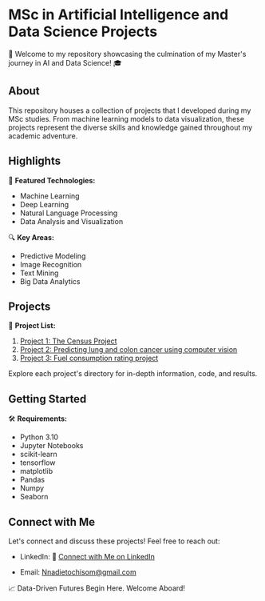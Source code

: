 # MSc in Artificial Intelligence and Data Science Projects

🚀 Welcome to my repository showcasing the culmination of my Master's journey in AI and Data Science! 🎓

## About

This repository houses a collection of projects that I developed during my MSc studies. From machine learning models to data visualization, these projects represent the diverse skills and knowledge gained throughout my academic adventure.

## Highlights

🧠 **Featured Technologies:**
   - Machine Learning
   - Deep Learning
   - Natural Language Processing
   - Data Analysis and Visualization

🔍 **Key Areas:**
   - Predictive Modeling
   - Image Recognition
   - Text Mining
   - Big Data Analytics

## Projects

📂 **Project List:**
   1. [Project 1: The Census Project](link_to_project1)
   2. [Project 2: Predicting lung and colon cancer using computer vision](link_to_project2)
   3. [Project 3: Fuel consumption rating project](link_to_project3)

Explore each project's directory for in-depth information, code, and results.

## Getting Started

🛠️ **Requirements:**
   - Python 3.10
   - Jupyter Notebooks
   - scikit-learn
   - tensorflow
   - matplotlib
   - Pandas
   - Numpy
   - Seaborn

## Connect with Me

Let's connect and discuss these projects! Feel free to reach out:

- LinkedIn: 🔗 [Connect with Me on LinkedIn](https://www.linkedin.com/in/chisom-nnadieto)

- Email: Nnadietochisom@gmail.com

📈 Data-Driven Futures Begin Here. Welcome Aboard!
